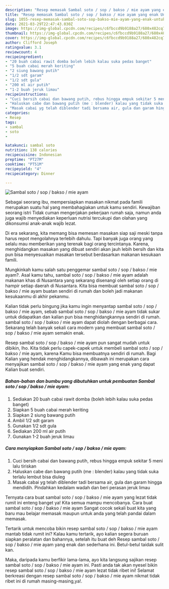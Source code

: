 ```yaml
---
description: "Resep memasak Sambal soto / sop / bakso / mie ayam yang enak Untuk Jualan"
title: "Resep memasak Sambal soto / sop / bakso / mie ayam yang enak Untuk Jualan"
slug: 1055-resep-memasak-sambal-soto-sop-bakso-mie-ayam-yang-enak-untuk-jualan
date: 2021-03-29T22:47:43.030Z
image: https://img-global.cpcdn.com/recipes/c6fbccd9b9188a27/680x482cq70/sambal-soto-sop-bakso-mie-ayam-foto-resep-utama.jpg
thumbnail: https://img-global.cpcdn.com/recipes/c6fbccd9b9188a27/680x482cq70/sambal-soto-sop-bakso-mie-ayam-foto-resep-utama.jpg
cover: https://img-global.cpcdn.com/recipes/c6fbccd9b9188a27/680x482cq70/sambal-soto-sop-bakso-mie-ayam-foto-resep-utama.jpg
author: Clifford Joseph
ratingvalue: 3.1
reviewcount: 4
recipeingredient:
- "20 buah cabai rawit domba boleh lebih kalau suka pedas banget"
- "5 buah cabai merah keriting"
- "2 siung bawang putih"
- "1/2 sdt garam"
- "1/2 sdt gula"
- "200 ml air putih"
- "1-2 buah jeruk limau"
recipeinstructions:
- "Cuci bersih cabai dan bawang putih, rebus hingga empuk sekitar 5 meni lalu tiriskan"
- "Haluskan cabe dan bawang putih (me : blender) kalau yang tidak suka terlalu lembut bisa diuleg"
- "Masak cabai yg telah diblender tadi bersama air, gula dan garam hingga mendidih. Pindahkan kedalam wadah dan beri perasan jeruk limau"
categories:
- Resep
tags:
- sambal
- soto
- 

katakunci: sambal soto  
nutrition: 138 calories
recipecuisine: Indonesian
preptime: "PT27M"
cooktime: "PT51M"
recipeyield: "4"
recipecategory: Dinner

---
```



![Sambal soto / sop / bakso / mie ayam](https://img-global.cpcdn.com/recipes/c6fbccd9b9188a27/680x482cq70/sambal-soto-sop-bakso-mie-ayam-foto-resep-utama.jpg)

Sebagai seorang ibu, mempersiapkan masakan nikmat pada famili merupakan suatu hal yang membahagiakan untuk kamu sendiri. Kewajiban seorang istri Tidak cuman mengerjakan pekerjaan rumah saja, namun anda juga wajib menyediakan keperluan nutrisi tercukupi dan olahan yang dikonsumsi anak-anak wajib lezat.

Di era  sekarang, kita memang bisa memesan masakan siap saji meski tanpa harus repot mengolahnya terlebih dahulu. Tapi banyak juga orang yang selalu mau memberikan yang terenak bagi orang tercintanya. Karena, menghidangkan masakan yang dibuat sendiri akan jauh lebih bersih dan kita pun bisa menyesuaikan masakan tersebut berdasarkan makanan kesukaan famili. 



Mungkinkah kamu salah satu penggemar sambal soto / sop / bakso / mie ayam?. Asal kamu tahu, sambal soto / sop / bakso / mie ayam adalah makanan khas di Nusantara yang sekarang disenangi oleh setiap orang di hampir setiap daerah di Nusantara. Kita bisa membuat sambal soto / sop / bakso / mie ayam buatan sendiri di rumah dan boleh jadi makanan kesukaanmu di akhir pekanmu.

Kalian tidak perlu bingung jika kamu ingin menyantap sambal soto / sop / bakso / mie ayam, sebab sambal soto / sop / bakso / mie ayam tidak sukar untuk didapatkan dan kalian pun bisa menghidangkannya sendiri di rumah. sambal soto / sop / bakso / mie ayam dapat diolah dengan berbagai cara. Sekarang telah banyak sekali cara modern yang membuat sambal soto / sop / bakso / mie ayam semakin enak.

Resep sambal soto / sop / bakso / mie ayam pun sangat mudah untuk dibikin, lho. Kita tidak perlu capek-capek untuk membeli sambal soto / sop / bakso / mie ayam, karena Kamu bisa membuatnya sendiri di rumah. Bagi Kalian yang hendak menghidangkannya, dibawah ini merupakan cara menyajikan sambal soto / sop / bakso / mie ayam yang enak yang dapat Kalian buat sendiri.

<!--inarticleads1-->

##### Bahan-bahan dan bumbu yang dibutuhkan untuk pembuatan Sambal soto / sop / bakso / mie ayam:

1. Sediakan 20 buah cabai rawit domba (boleh lebih kalau suka pedas banget)
1. Siapkan 5 buah cabai merah keriting
1. Siapkan 2 siung bawang putih
1. Ambil 1/2 sdt garam
1. Gunakan 1/2 sdt gula
1. Sediakan 200 ml air putih
1. Gunakan 1-2 buah jeruk limau




<!--inarticleads2-->

##### Cara menyiapkan Sambal soto / sop / bakso / mie ayam:

1. Cuci bersih cabai dan bawang putih, rebus hingga empuk sekitar 5 meni lalu tiriskan
1. Haluskan cabe dan bawang putih (me : blender) kalau yang tidak suka terlalu lembut bisa diuleg
1. Masak cabai yg telah diblender tadi bersama air, gula dan garam hingga mendidih. Pindahkan kedalam wadah dan beri perasan jeruk limau




Ternyata cara buat sambal soto / sop / bakso / mie ayam yang lezat tidak rumit ini enteng banget ya! Kita semua mampu mencobanya. Cara buat sambal soto / sop / bakso / mie ayam Sangat cocok sekali buat kita yang baru mau belajar memasak maupun untuk anda yang telah pandai dalam memasak.

Tertarik untuk mencoba bikin resep sambal soto / sop / bakso / mie ayam mantab tidak rumit ini? Kalau kamu tertarik, ayo kalian segera buruan siapkan peralatan dan bahannya, setelah itu buat deh Resep sambal soto / sop / bakso / mie ayam yang enak dan sederhana ini. Betul-betul taidak sulit kan. 

Maka, daripada kamu berfikir lama-lama, ayo kita langsung sajikan resep sambal soto / sop / bakso / mie ayam ini. Pasti anda tak akan nyesel bikin resep sambal soto / sop / bakso / mie ayam lezat tidak ribet ini! Selamat berkreasi dengan resep sambal soto / sop / bakso / mie ayam nikmat tidak ribet ini di rumah masing-masing,ya!.

